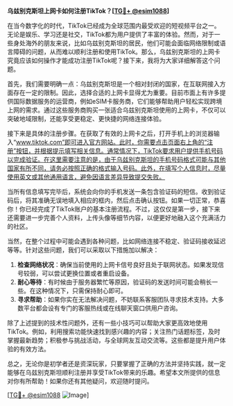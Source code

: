 **乌兹别克斯坦上网卡如何注册TikTok？[[TG💪+ @esim1088](https://t.me/s/esim1088)]**

在当今数字化的时代，TikTok已经成为全球范围内最受欢迎的短视频平台之一。无论是娱乐、学习还是社交，TikTok都为用户提供了丰富的体验。然而，对于一些身处海外的朋友来说，比如乌兹别克斯坦的居民，他们可能会面临网络限制或语言障碍的问题，从而难以顺利注册和使用TikTok。那么，乌兹别克斯坦的上网卡究竟应该如何操作才能成功注册TikTok呢？接下来，我将为大家详细解答这个问题。

首先，我们需要明确一点：乌兹别克斯坦是一个相对封闭的国家，在互联网接入方面存在一定的限制。因此，选择合适的上网卡显得尤为重要。目前市面上有许多提供国际数据服务的运营商，例如eSIM卡服务商，它们能够帮助用户轻松实现跨境上网的需求。通过这些服务商购买一张适合乌兹别克斯坦使用的上网卡，不仅可以突破地域限制，还能享受更稳定、更快捷的网络连接体验。

接下来是具体的注册步骤。在获取了有效的上网卡之后，打开手机上的浏览器输入“www.tiktok.com”即可进入官方网站。此时，你需要点击页面右上角的“注册”按钮，并根据提示填写相关信息。通常情况下，TikTok要求用户提供手机号码以完成验证。在这里需要注意的是，由于乌兹别克斯坦的手机号码格式可能与其他国家有所不同，请务必按照正确的格式输入号码。此外，在填写个人信息时，尽量使用英文或其他通用语言，避免因语言差异导致提交失败。

当所有信息填写完毕后，系统会向你的手机发送一条包含验证码的短信。收到验证码后，将其准确无误地填入相应的框内，然后点击确认按钮。如果一切正常，恭喜你！你已经完成了TikTok账户的基本注册流程。不过，这仅仅是第一步，接下来还需要进一步完善个人资料，上传头像等细节内容，以便更好地融入这个充满活力的社区。

当然，在整个过程中可能会遇到各种问题，比如网络连接不稳定、验证码接收延迟等等。针对这些问题，我们可以采取以下措施加以解决：

1. **检查网络状况**：确保当前使用的上网卡信号良好且处于联网状态。如果发现信号较弱，可以尝试更换位置或者重启设备。
2. **耐心等待**：有时候由于服务器繁忙等原因，验证码的发送时间可能会稍长一些。在这种情况下，只需保持耐心即可。
3. **寻求帮助**：如果你实在无法解决问题，不妨联系客服团队寻求技术支持。大多数平台都会设有专门的客服热线或在线聊天窗口供用户咨询。

除了上述提到的技术性问题外，还有一些小技巧可以帮助大家更高效地使用TikTok。例如，利用搜索功能快速找到感兴趣的内容；关注热门话题标签，及时掌握最新趋势；积极参与挑战活动，与全球网友互动交流等。这些都是提升用户体验的有效方法。

总之，无论你是初学者还是资深玩家，只要掌握了正确的方法并坚持实践，就一定能够在乌兹别克斯坦顺利注册并享受TikTok带来的乐趣。希望本文所提供的信息对你有所帮助！如果你还有其他疑问，欢迎随时提问。

[[TG💪+ @esim1088](https://t.me/s/esim1088) ![Image](https://i.postimg.cc/4NQfJmqS/Snipaste-2025-05-13-00-14-12.png)]